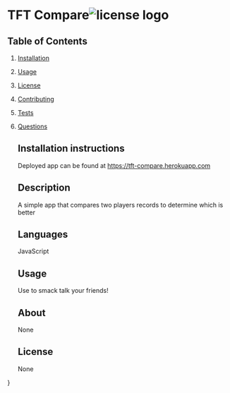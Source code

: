   #  TFT Compare![license logo](./assets/Vizore.png)
  
  ## Table of Contents
  1. [Installation](#installation)
  2. [Usage](#usage)
  3. [License](#license)
  4. [Contributing](#contributing)
  5. [Tests](#tests)
  6. [Questions](#questions)



     ## Installation instructions

     Deployed app can be found at https://tft-compare.herokuapp.com
    
     ## Description

     A simple app that compares two players records to determine which is better
    
     ## Languages

     JavaScript
    
     ## Usage

     Use to smack talk your friends!
    
     ## About

     None
    
     ## License

     None
    
    
     

  }

